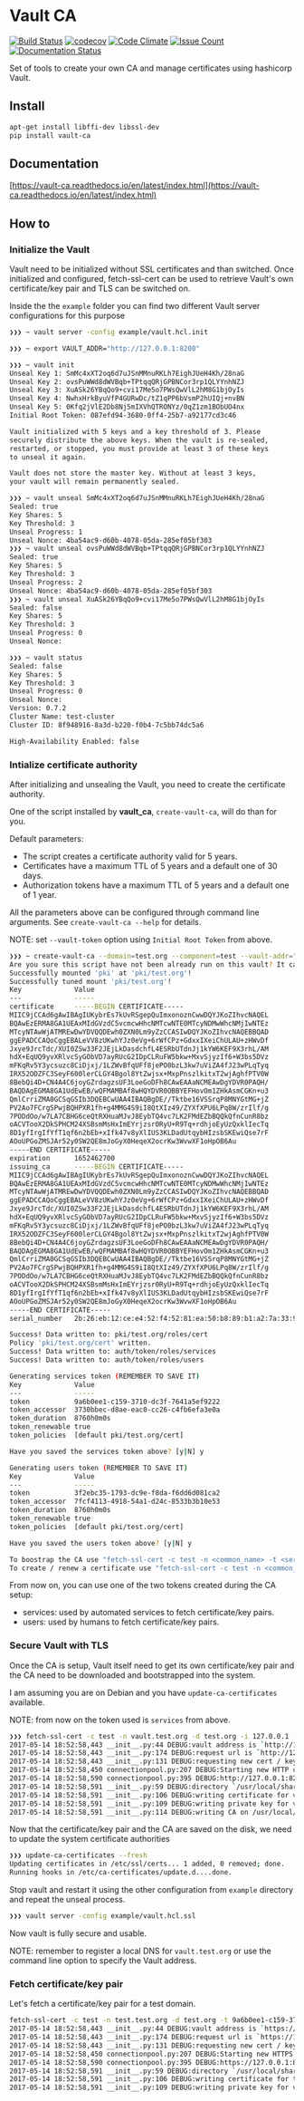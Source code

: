 # Vault CA
[![Build Status](https://travis-ci.org/crisidev/vault-ca.svg?branch=master)](https://travis-ci.org/crisidev/vault-ca) [![codecov](https://codecov.io/gh/crisidev/vault-ca/branch/master/graph/badge.svg)](https://codecov.io/gh/crisidev/vault-ca) [![Code Climate](https://codeclimate.com/github/crisidev/vault-ca/badges/gpa.svg)](https://codeclimate.com/github/crisidev/vault-ca) [![Issue Count](https://codeclimate.com/github/crisidev/vault-ca/badges/issue_count.svg)](https://codeclimate.com/github/crisidev/vault-ca) [![Documentation Status](https://readthedocs.org/projects/vault-ca/badge/?version=latest)](http://vault-ca.readthedocs.io/en/latest/?badge=latest)

Set of tools to create your own CA and manage certificates using hashicorp Vault.

## Install
```bash
apt-get install libffi-dev libssl-dev
pip install vault-ca
```

## Documentation
[https://vault-ca.readthedocs.io/en/latest/index.html](https://vault-ca.readthedocs.io/en/latest/index.html)

## How to
### Initialize the Vault
Vault need to be initialized without SSL certificates and than switched.
Once initialized and configured, fetch-ssl-cert can be used to retrieve
Vault's own certificate/key pair and TLS can be switched on.

Inside the the `example` folder you can find two different Vault server
configurations for this purpose

```bash
❯❯❯ ~ vault server -config example/vault.hcl.init

❯❯❯ ~ export VAULT_ADDR="http://127.0.0.1:8200"

❯❯❯ ~ vault init
Unseal Key 1: SmMc4xXT2oq6d7uJSnMMnuRKLh7EighJUeH4Kh/28naG
Unseal Key 2: ovsPuWWd8dWVBqb+TPtqqQRjGPBNCor3rp1QLYYnhNZJ
Unseal Key 3: XuASk26YBqQo9+cvi17Me5o7PWsQwVlL2hM8G1bjOyIs
Unseal Key 4: NwhxHrkByuVfP4GURwDc/tZ1qPP6bVsmP2hUIQj+nvBN
Unseal Key 5: 0Kfq2jVlE2Db8Nj5mIXVhQTRONYz/0qZ1zm1BObUO4nx
Initial Root Token: 087efd94-3680-0ff4-25b7-a92177cd3c46

Vault initialized with 5 keys and a key threshold of 3. Please
securely distribute the above keys. When the vault is re-sealed,
restarted, or stopped, you must provide at least 3 of these keys
to unseal it again.

Vault does not store the master key. Without at least 3 keys,
your vault will remain permanently sealed.

❯❯❯ ~ vault unseal SmMc4xXT2oq6d7uJSnMMnuRKLh7EighJUeH4Kh/28naG
Sealed: true
Key Shares: 5
Key Threshold: 3
Unseal Progress: 1
Unseal Nonce: 4ba54ac9-d60b-4078-05da-285ef05bf303
❯❯❯ ~ vault unseal ovsPuWWd8dWVBqb+TPtqqQRjGPBNCor3rp1QLYYnhNZJ
Sealed: true
Key Shares: 5
Key Threshold: 3
Unseal Progress: 2
Unseal Nonce: 4ba54ac9-d60b-4078-05da-285ef05bf303
❯❯❯ ~ vault unseal XuASk26YBqQo9+cvi17Me5o7PWsQwVlL2hM8G1bjOyIs
Sealed: false
Key Shares: 5
Key Threshold: 3
Unseal Progress: 0
Unseal Nonce:

❯❯❯ ~ vault status
Sealed: false
Key Shares: 5
Key Threshold: 3
Unseal Progress: 0
Unseal Nonce:
Version: 0.7.2
Cluster Name: test-cluster
Cluster ID: 8f948916-8a3d-b220-f0b4-7c5bb74dc5a6

High-Availability Enabled: false
```

### Intialize certificate authority
After initializing and unsealing the Vault, you need to create the certificate authority.

One of the script installed by **vault_ca**, `create-vault-ca`, will do than for you.

Default parameters:

* The script creates a certificate authority valid for 5 years.
* Certificates have a maximum TTL of 5 years and a default one of 30 days.
* Authorization tokens have a maximum TTL of 5 years and a default one of 1 year.

All the parameters above can be configured through command line arguments. See `create-vault-ca --help` for details.

NOTE: set `--vault-token` option using `Initial Root Token` from above.

```bash
❯❯❯ ~ create-vault-ca --domain=test.org --component=test --vault-addr="http://127.0.0.1:8200" --vault-token=087efd94-3680-0ff4-25b7-a92177cd3c46
Are you sure this script have not been already run on this vault? It can break / override configs [y|N] y
Successfully mounted 'pki' at 'pki/test.org'!
Successfully tuned mount 'pki/test.org'!
Key          	Value
---          	-----
certificate  	-----BEGIN CERTIFICATE-----
MIIC9jCCAd6gAwIBAgIUKybrEs7kUvRSgepQuImxonoznCwwDQYJKoZIhvcNAQEL
BQAwEzERMA8GA1UEAxMIdGVzdC5vcmcwHhcNMTcwNTE0MTcyNDMwWhcNMjIwNTEz
MTcyNTAwWjATMREwDwYDVQQDEwh0ZXN0Lm9yZzCCASIwDQYJKoZIhvcNAQEBBQAD
ggEPADCCAQoCggEBALeVV8zUKwhYJz0eVg+6rWfCPz+GdxxIXeiChULAU+zHWvDf
Jxye9JrcTdc/XUI0ZSw33F2JEjLkDasdchfL4ESRbUTdnJj1kYW6KEF9X3rhL/AM
hdX+EqUQ9yvXRlvcSyGObVD7ayRUcG2IDpCLRuFW5bkw+MxvSjyzIf6+W3bs5DVz
mFKqRv5Y3ycsuzc8CiDjxj/1LZWvBfqUFf8jePO0bzL3kw7uViZA4fJ23wPLqTyq
IRX52ODZFC3SeyF600lerCLGY4Bgol8YtZwjsx+MxpPnszlkitxT2wjAghfPTV0W
8BebQi4D+CN4A4C6joyGZrdagzsUF3LoeGoDFh8CAwEAAaNCMEAwDgYDVR0PAQH/
BAQDAgEGMA8GA1UdEwEB/wQFMAMBAf8wHQYDVR0OBBYEFHovOm1ZHkAsmCGKn+u3
QmlCrriZMA0GCSqGSIb3DQEBCwUAA4IBAQBgDE//Tktbe16VSSrqP8MNYGtMG+jZ
PV2Ao7FCrgSPwjBQHPXR1fh+g4MMG4S9iI8QtXIz49/ZYXfXPU6LPq8W/zrIlf/g
7PODdOo/w7LA7CBHG6ceQtRXHuaMJvJ8EybTQ4vc7LK2FMdEZbBQQkQfnCunR8bz
oACVTooX2DkSPHCM24XSBsmMsHxImEYrjzsr0RyU+R9Tq+rdhjoEyUzQxklIecTq
8D1yfIrgIfYfT1qf6n2bEb+xIfk47v8yXlIUS3KLDadUtqybHIzsbSKEwiQse7rF
AOoUPGoZMSJAr52y0SW2QE8mJoGyX0HeqeX2ocrKw3WvwXF1oHpOB6Au
-----END CERTIFICATE-----
expiration   	1652462700
issuing_ca   	-----BEGIN CERTIFICATE-----
MIIC9jCCAd6gAwIBAgIUKybrEs7kUvRSgepQuImxonoznCwwDQYJKoZIhvcNAQEL
BQAwEzERMA8GA1UEAxMIdGVzdC5vcmcwHhcNMTcwNTE0MTcyNDMwWhcNMjIwNTEz
MTcyNTAwWjATMREwDwYDVQQDEwh0ZXN0Lm9yZzCCASIwDQYJKoZIhvcNAQEBBQAD
ggEPADCCAQoCggEBALeVV8zUKwhYJz0eVg+6rWfCPz+GdxxIXeiChULAU+zHWvDf
Jxye9JrcTdc/XUI0ZSw33F2JEjLkDasdchfL4ESRbUTdnJj1kYW6KEF9X3rhL/AM
hdX+EqUQ9yvXRlvcSyGObVD7ayRUcG2IDpCLRuFW5bkw+MxvSjyzIf6+W3bs5DVz
mFKqRv5Y3ycsuzc8CiDjxj/1LZWvBfqUFf8jePO0bzL3kw7uViZA4fJ23wPLqTyq
IRX52ODZFC3SeyF600lerCLGY4Bgol8YtZwjsx+MxpPnszlkitxT2wjAghfPTV0W
8BebQi4D+CN4A4C6joyGZrdagzsUF3LoeGoDFh8CAwEAAaNCMEAwDgYDVR0PAQH/
BAQDAgEGMA8GA1UdEwEB/wQFMAMBAf8wHQYDVR0OBBYEFHovOm1ZHkAsmCGKn+u3
QmlCrriZMA0GCSqGSIb3DQEBCwUAA4IBAQBgDE//Tktbe16VSSrqP8MNYGtMG+jZ
PV2Ao7FCrgSPwjBQHPXR1fh+g4MMG4S9iI8QtXIz49/ZYXfXPU6LPq8W/zrIlf/g
7PODdOo/w7LA7CBHG6ceQtRXHuaMJvJ8EybTQ4vc7LK2FMdEZbBQQkQfnCunR8bz
oACVTooX2DkSPHCM24XSBsmMsHxImEYrjzsr0RyU+R9Tq+rdhjoEyUzQxklIecTq
8D1yfIrgIfYfT1qf6n2bEb+xIfk47v8yXlIUS3KLDadUtqybHIzsbSKEwiQse7rF
AOoUPGoZMSJAr52y0SW2QE8mJoGyX0HeqeX2ocrKw3WvwXF1oHpOB6Au
-----END CERTIFICATE-----
serial_number	2b:26:eb:12:ce:e4:52:f4:52:81:ea:50:b8:89:b1:a2:7a:33:9c:2c

Success! Data written to: pki/test.org/roles/cert
Policy 'pki/test.org/cert' written.
Success! Data written to: auth/token/roles/services
Success! Data written to: auth/token/roles/users

Generating services token (REMEMBER TO SAVE IT)
Key            	Value
---            	-----
token          	9a6b0ee1-c159-3710-dc3f-7641a5ef9222
token_accessor 	3730bbec-d8ae-eac0-cc26-c4fb6efa3e0a
token_duration 	8760h0m0s
token_renewable	true
token_policies 	[default pki/test.org/cert]

Have you saved the services token above? [y|N] y

Generating users token (REMEMBER TO SAVE IT)
Key            	Value
---            	-----
token          	3f2ebc35-1793-dc9e-f8da-f6dd6d081ca2
token_accessor 	7fcf4113-4918-54a1-d24c-8533b3b10e53
token_duration 	8760h0m0s
token_renewable	true
token_policies 	[default pki/test.org/cert]

Have you saved the users token above? [y|N] y

To boostrap the CA use "fetch-ssl-cert -c test -n <common_name> -t <services_token> -b -o <output_dir>"
To create / renew a certificate use "fetch-ssl-cert -c test -n <common_name> -t <services_token> -o <output_dir>"
```

From now on, you can use one of the two tokens created during the CA setup:

* services: used by automated services to fetch certificate/key pairs.
* users: used by humans to fetch certificate/key pairs.

### Secure Vault with TLS
Once the CA is setup, Vault itself need to get its own certificate/key pair and the CA need to be downloaded and bootstrapped into the system.

I am assuming you are on Debian and you have `update-ca-certificates` available.

NOTE: from now on the token used is `services` from above.

```bash
❯❯❯ fetch-ssl-cert -c test -n vault.test.org -d test.org -i 127.0.0.1 -t 9a6b0ee1-c159-3710-dc3f-7641a5ef9222 -b -A http://127.0.0.1:8200 -D
2017-05-14 18:52:58,443 __init__.py:44 DEBUG:vault address is `http://127.0.0.1:8200`
2017-05-14 18:52:58,443 __init__.py:174 DEBUG:request url is `http://127.0.0.1:8200/v1/pki/test.org/issue/cert`
2017-05-14 18:52:58,443 __init__.py:131 DEBUG:requesting new cert / key part for CA domain: `test.org`, component: `test`, common_name: `vault.test.org`, ip_sans: `127.0.0.1`, alt_names: `None`, ttl: `8760h`
2017-05-14 18:52:58,450 connectionpool.py:207 DEBUG:Starting new HTTP connection (1): 127.0.0.1
2017-05-14 18:52:58,590 connectionpool.py:395 DEBUG:http://127.0.0.1:8200 "PUT /v1/pki/test.org/issue/cert HTTP/1.1" 200 None
2017-05-14 18:52:58,591 __init__.py:59 DEBUG:directory `/usr/local/share/ca-certificates/test.org` already exists, skipping creation
2017-05-14 18:52:58,591 __init__.py:106 DEBUG:writing certificate for vault.test.org on /usr/local/share/ca-certificates/test.org/test-vault.test.org.pem
2017-05-14 18:52:58,591 __init__.py:109 DEBUG:writing private key for vault.test.org on /usr/local/share/ca-certificates/test.org/test-vault.test.org.key
2017-05-14 18:52:58,591 __init__.py:114 DEBUG:writing CA on /usr/local/share/ca-certificates/test.org/test.crt
```

Now that the certificate/key pair and the CA are saved on the disk, we need to update the system certificate authorities

```bash
❯❯❯ update-ca-certificates --fresh
Updating certificates in /etc/ssl/certs... 1 added, 0 removed; done.
Running hooks in /etc/ca-certificates/update.d....done.
```

Stop vault and restart it using the other configuration from `example` directory and repeat the unseal process.

```bash
❯❯❯ vault server -config example/vault.hcl.ssl
```

Now vault is fully secure and usable.

NOTE: remember to register a local DNS for `vault.test.org` or use the command line option to specify the Vault address.

### Fetch certificate/key pair
Let's fetch a certificate/key pair for a test domain.

```bash
fetch-ssl-cert -c test -n test.test.org -d test.org -t 9a6b0ee1-c159-3710-dc3f-7641a5ef9222 -A https://127.0.0.1:8200 -D
2017-05-14 18:52:58,443 __init__.py:44 DEBUG:vault address is `https://127.0.0.1:8200`
2017-05-14 18:52:58,443 __init__.py:174 DEBUG:request url is `https://127.0.0.1:8200/v1/pki/test.org/issue/cert`
2017-05-14 18:52:58,443 __init__.py:131 DEBUG:requesting new cert / key part for CA domain: `test.org`, component: `test`, common_name: `test.test.org`, ip_sans: `None`, alt_names: `None`, ttl: `8760h`
2017-05-14 18:52:58,450 connectionpool.py:207 DEBUG:Starting new HTTPS connection (1): 127.0.0.1
2017-05-14 18:52:58,590 connectionpool.py:395 DEBUG:https://127.0.0.1:8200 "PUT /v1/pki/test.org/issue/cert HTTP/1.1" 200 None
2017-05-14 18:52:58,591 __init__.py:59 DEBUG:directory `/usr/local/share/ca-certificates/test.org` already exists, skipping creation
2017-05-14 18:52:58,591 __init__.py:106 DEBUG:writing certificate for test.test.org on /usr/local/share/ca-certificates/test.org/test-test.test.org.pem
2017-05-14 18:52:58,591 __init__.py:109 DEBUG:writing private key for vault.test.org on /usr/local/share/ca-certificates/test.org/test-test.test.org.key
```
